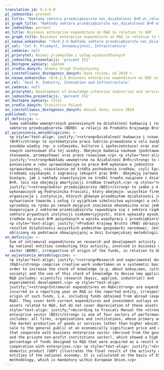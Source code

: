 ```yaml
---
translation_id: 9-2-b-0
pl_jednostka: procent
pl_title: "Nakłady sektora przedsiębiorstw na\_działalność B+R w\_relacji do\_PKB"
pl_graph_title: "Nakłady sektora przedsiębiorstw na\_działalność B+R w\_relacji do\_PKB"
en_jednostka: percent
en_title: Business enterprise expenditure on R&D in relation to GDP
en_graph_title: Business enterprise expenditure on R&D in relation to GDP
pl_nazwa_wskaznika: "<b>9.2.b Nakłady sektora przedsiębiorstw na\_działalność B+R w\_relacji do\_PKB</b>"
pl_cel: 'Cel 9. Przemysł, Innowacyjność, Infrastruktura'
pl_zadanie: null
pl_priorytet: Rozwój przemysłów i usług wiedzochłonnych
pl_jednostka_prezentacji: 'procent [%]'
pl_dostepne_wymiary: ogółem
pl_zrodlo_danych: Główny Urząd Statystyczny
pl_czestotliwosc_dostępnosc_danych: Dane roczne; od 2010 r.
en_nazwa_wskaznika: <b>9.2.b Business enterprise expenditure on R&D in relation to GDP</b>
en_cel: 'Goal 9. Industry, Innovation and Infrastructure'
en_zadanie: null
en_priorytet: Development of knowledge-intensive industries and services
en_jednostka_prezentacji: 'percent [%]'
en_dostepne_wymiary: total
en_zrodlo_danych: Statistics Poland
en_czestotliwosc_dostępnosc_danych: Annual data; since 2010
published: true
pl_definicja: >-
  Suma nakładów wewnętrznych poniesionych na działalność badawczą i rozwojową w
  sektorze przedsiębiorstw (BERD)  w relacji do Produktu Krajowego Brutto.
pl_wyjasnienia_metodologiczne: >-
  <p style="text-align: justify;"><strong>Działalność badawcza i rozwojowa
  (B+R)</strong> to systematyczna praca twórcza prowadzona w celu zwiększenia
  zasobów wiedzy (np. o człowieku, kulturze i społeczeństwie) oraz znalezienia
  nowych zastosowań dla tej wiedzy. Obejmuje badania naukowe (podstawowe,
  stosowane, przemysłowe) oraz prace rozwojowe.</p> <p style="text-align:
  justify;"><strong>Nakłady wewnętrzne na działalność B+R</strong> to nakłady
  poniesione w roku sprawozdawczym na prace B+R wykonane w jednostce
  sprawozdawczej, niezależnie od źródła pochodzenia środków, czyli łącznie ze
  środkami uzyskanymi z zagranicy (eksport prac B+R). Obejmują zarówno nakłady
  bieżące, jak i nakłady inwestycyjne na środki trwałe związane z działalnością
  B+R, lecz nie obejmują amortyzacji środków trwałych.</p> <p style="text-align:
  justify;"><strong>Sektor przedsiębiorstw (BES)</strong> to jeden z 4 sektorów
  wykonawczych wg Podręcznika Frascati, który obejmuje: wszystkie firmy,
  organizacje i instytucje, których głównym przedmiotem działalności jest
  wytwarzanie towarów i usług (z wyjątkiem szkolnictwa wyższego) w celu ich
  sprzedaży na rynku po cenach mających znaczenie ekonomiczne oraz jednostki
  kooperujące z sektorem przedsiębiorstw (wywodzące się z sektora rządowego oraz
  sektora prywatnych instytucji niekomercyjnych), które wykazały wysoki odsetek
  środków na prace B+R pozyskanych w wyniku współpracy z przedsiębiorstwami.</p>
  <p style="text-align: justify;">Produkt Krajowy Brutto (PKB) obrazuje końcowy
  rezultat działalności wszystkich podmiotów gospodarki narodowej. Jest
  obliczany na podstawie obowiązującej w Unii Europejskiej metodologii ESA.</p>
en_definicja: >-
  Sum of intramural expenditures on research and development activity incurred
  by national entities conducting this activity, involved in business enterprise
  sector (BERD), irrespective of origin of the funds, in relation to GDP.
en_wyjasnienia_metodologiczne: >-
  <p style="text-align: justify;"><strong>Research and experimental development
  (R&D)</strong> comprise creative work undertaken on a systematic basis in
  order to increase the stock of knowledge (e.g. about &nbsp;man, culture and
  society) and the use of this stock of knowledge to devise new applications.
  R&D includes: scientific research (basic, applied, industrial) and
  experimental development.</p> <p style="text-align:
  justify;"><strong>Intramural expenditures on R&D</strong> are expenditures
  incurred in a reporting year on R&D in the reported entity, irrespective of
  origin of such funds, i.e. including funds obtained from abroad (exports of
  R&D). They cover both current expenditures and investment outlays on fixed
  assets related to R&D, but do not cover depreciation of these assets.</p> <p
  style="text-align: justify;">According to Frascati Manual the <strong>business
  enterprise sector (BES)</strong> is one of four sectors of performance and
  includes: all firms, organisations and institutions, whose primary activity is
  the market production of goods or services (other than higher education) for
  sale to the general public at an economically significant price and entities
  that cooperate with business enterprise sector (derived from the government
  and the private non-profit institutions sector), which showed a high
  percentage of funds designed to R&D that were acquired as a result of
  cooperation with enterprises.</p> <p style="text-align: justify;">Gross
  domestic product (GDP) illustrates the final result of the activity of all
  entities of the national economy. It is calculated on the basis of ESA
  methodology, which is mandatory within European Union.</p>
---
```

